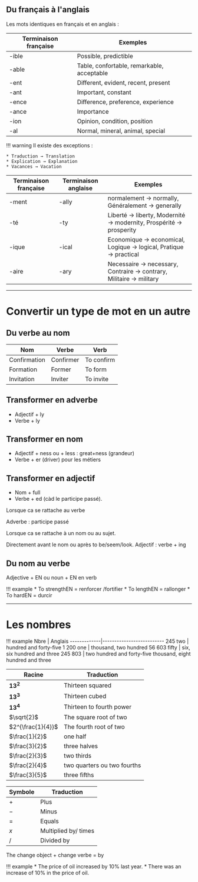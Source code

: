 ## Du français à l'anglais

Les mots identiques en français et en anglais :


Terminaison française | Exemples
----------------------|----------------
-ible                 | Possible, predictible
-able                 | Table, confortable, remarkable, acceptable
-ent                  | Different, evident, recent, present
-ant                  | Important, constant
-ence                 | Difference, preference, experience
-ance                 | Importance
-ion                  | Opinion, condition, position
-al                   | Normal, mineral, animal, special


!!! warning 
	Il existe des exceptions : 
	
	* Traduction → Translation
	* Explication → Explanation
	* Vacances → Vacation

Terminaison française | Terminaison anglaise | Exemples
----------------------|----------------------|------------
-ment   			  | -ally     		     | normalement → normally, Généralement → generally
-té       			  | -ty                  | Liberté → liberty, Modernité → modernity, Prospérité → prosperity  
-ique    		      | -ical   			 | Economique → economical, Logique → logical, Pratique → practical 
-aire     			  | -ary  			     | Necessaire → necessary, Contraire → contrary, Militaire → military

-----------------
# Convertir un type de mot en un autre

## Du verbe au nom

Nom           |  Verbe        | Verb
--------------|---------------|-----------
Confirmation  | Confirmer 	  | To confirm
Formation     | Former 		  | To form
Invitation    | Inviter       | To invite

## Transformer en adverbe

* Adjectif + ly
* Verbe + ly

## Transformer en nom

* Adjectif + ness ou + less : great+ness (grandeur)
* Verbe + er (driver) pour les métiers

## Transformer en adjectif

* Nom + full
* Verbe + ed (càd le participe passé).

Lorsque ca se rattache au verbe

Adverbe : participe passé

Lorsque ca se rattache à un nom ou au sujet.

Directement avant le nom ou après to be/seem/look. Adjectif : verbe + ing

## Du nom au verbe

Adjective + EN ou noun + EN en verb

!!! example
	* To strengthEN = renforcer /fortifier
	* To lengthEN = rallonger
	* To hardEN = durcir

--------------------
# Les nombres

!!! example
	Nbre         | Anglais
	-------------|--------------------------
	245 two      | hundred and forty-five
	1 200 one    |  thousand, two hundred
	56 603 fifty | six, six hundred and three
	245 803      |  two hundred and forty-five thousand, eight hundred and three

Racine                     | Traduction 
---------------------------|-----------
$\mathbf{13}^{\mathbf{2}}$ | Thirteen squared
$\mathbf{13}^{\mathbf{3}}$ | Thirteen cubed
$\mathbf{13}^{\mathbf{4}}$ | Thirteen to fourth power
$\sqrt{2}$                 | The square root of two
$2^{\frac{1}{4}}$          | The fourth root of two
$\frac{1}{2}$              | one half
$\frac{3}{2}$              | three halves
$\frac{2}{3}$              | two thirds 
$\frac{2}{4}$              | two quarters ou two fourths
$\frac{3}{5}$              | three fifths

Symbole | Traduction
--------|----
$+$     | Plus
$-$     | Minus
$=$     | Equals
$x$     | Multiplied by/ times
$/$     | Divided by

The change object + change verbe = by 

!!! example 
	* The price of oil increased by 10% last year.
	* There was an increase of 10% in the price of oil.
